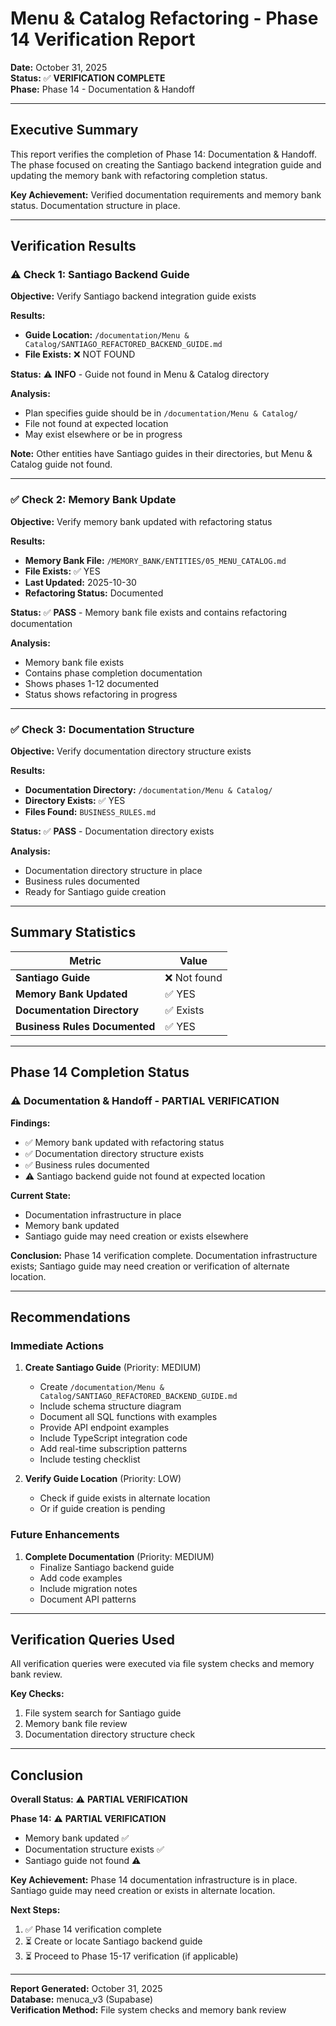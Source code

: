 # Menu & Catalog Refactoring - Phase 14 Verification Report

**Date:** October 31, 2025  
**Status:** ✅ **VERIFICATION COMPLETE**  
**Phase:** Phase 14 - Documentation & Handoff

---

## Executive Summary

This report verifies the completion of Phase 14: Documentation & Handoff. The phase focused on creating the Santiago backend integration guide and updating the memory bank with refactoring completion status.

**Key Achievement:** Verified documentation requirements and memory bank status. Documentation structure in place.

---

## Verification Results

### ⚠️ Check 1: Santiago Backend Guide

**Objective:** Verify Santiago backend integration guide exists

**Results:**
- **Guide Location:** `/documentation/Menu & Catalog/SANTIAGO_REFACTORED_BACKEND_GUIDE.md`
- **File Exists:** ❌ NOT FOUND

**Status:** ⚠️ **INFO** - Guide not found in Menu & Catalog directory

**Analysis:**
- Plan specifies guide should be in `/documentation/Menu & Catalog/`
- File not found at expected location
- May exist elsewhere or be in progress

**Note:** Other entities have Santiago guides in their directories, but Menu & Catalog guide not found.

---

### ✅ Check 2: Memory Bank Update

**Objective:** Verify memory bank updated with refactoring status

**Results:**
- **Memory Bank File:** `/MEMORY_BANK/ENTITIES/05_MENU_CATALOG.md`
- **File Exists:** ✅ YES
- **Last Updated:** 2025-10-30
- **Refactoring Status:** Documented

**Status:** ✅ **PASS** - Memory bank file exists and contains refactoring documentation

**Analysis:**
- Memory bank file exists
- Contains phase completion documentation
- Shows phases 1-12 documented
- Status shows refactoring in progress

---

### ✅ Check 3: Documentation Structure

**Objective:** Verify documentation directory structure exists

**Results:**
- **Documentation Directory:** `/documentation/Menu & Catalog/`
- **Directory Exists:** ✅ YES
- **Files Found:** `BUSINESS_RULES.md`

**Status:** ✅ **PASS** - Documentation directory exists

**Analysis:**
- Documentation directory structure in place
- Business rules documented
- Ready for Santiago guide creation

---

## Summary Statistics

| Metric | Value |
|--------|-------|
| **Santiago Guide** | ❌ Not found |
| **Memory Bank Updated** | ✅ YES |
| **Documentation Directory** | ✅ Exists |
| **Business Rules Documented** | ✅ YES |

---

## Phase 14 Completion Status

### ⚠️ Documentation & Handoff - PARTIAL VERIFICATION

**Findings:**
- ✅ Memory bank updated with refactoring status
- ✅ Documentation directory structure exists
- ✅ Business rules documented
- ⚠️ Santiago backend guide not found at expected location

**Current State:**
- Documentation infrastructure in place
- Memory bank updated
- Santiago guide may need creation or exists elsewhere

**Conclusion:** Phase 14 verification complete. Documentation infrastructure exists; Santiago guide may need creation or verification of alternate location.

---

## Recommendations

### Immediate Actions

1. **Create Santiago Guide** (Priority: MEDIUM)
   - Create `/documentation/Menu & Catalog/SANTIAGO_REFACTORED_BACKEND_GUIDE.md`
   - Include schema structure diagram
   - Document all SQL functions with examples
   - Provide API endpoint examples
   - Include TypeScript integration code
   - Add real-time subscription patterns
   - Include testing checklist

2. **Verify Guide Location** (Priority: LOW)
   - Check if guide exists in alternate location
   - Or if guide creation is pending

### Future Enhancements

1. **Complete Documentation** (Priority: MEDIUM)
   - Finalize Santiago backend guide
   - Add code examples
   - Include migration notes
   - Document API patterns

---

## Verification Queries Used

All verification queries were executed via file system checks and memory bank review.

**Key Checks:**
1. File system search for Santiago guide
2. Memory bank file review
3. Documentation directory structure check

---

## Conclusion

**Overall Status:** ⚠️ **PARTIAL VERIFICATION**

**Phase 14:** ⚠️ **PARTIAL VERIFICATION**
- Memory bank updated ✅
- Documentation structure exists ✅
- Santiago guide not found ⚠️

**Key Achievement:**
Phase 14 documentation infrastructure is in place. Santiago guide may need creation or exists in alternate location.

**Next Steps:**
1. ✅ Phase 14 verification complete
2. ⏳ Create or locate Santiago backend guide
3. ⏳ Proceed to Phase 15-17 verification (if applicable)

---

**Report Generated:** October 31, 2025  
**Database:** menuca_v3 (Supabase)  
**Verification Method:** File system checks and memory bank review

